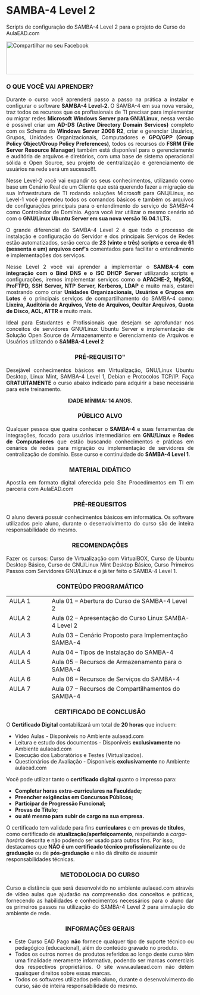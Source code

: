 # SAMBA-4 Level 2
Scripts de configuração do SAMBA-4 Level 2 para o projeto do Curso do AulaEAD.com

<a href="http://www.facebook.com/share.php?u=http://aulaead.com/course/curso-linux-samba-4-level-2/" target="_blank"><img class="aligncenter" src="http://aulaead.com/wp-content/uploads/2016/01/botao-compartilhar-facebook.png" alt="Compartilhar no seu Facebook" width="550" height="88" /></a>

<h3 class="widget-title">O QUE VOCÊ VAI APRENDER?</h3>
<div class="textwidget" align="center">
<p style="text-align: justify;">Durante o curso você aprenderá passo a passo na prática a instalar e configurar o software <strong>SAMBA-4 Level-2. </strong>O SAMBA-4 em sua nova versão, traz todos os recursos que os profissionais de TI precisar para implementar ou migrar redes <strong>Microsoft Windows Server para GNU/Linux</strong>, nessa versão é possivel criar um <strong>AD-DS (Active Directory Domain Services)</strong> completo com os Schema do <strong>Windows Server 2008 R2</strong>, criar e gerenciar Usuários, Grupos, Unidades Organizacionais, Computadores e <strong>GPO/GPP (Group Policy Object/Group Policy Preferences)</strong>, todos os recursos do <strong>FSRM (File Server Resource Manager)</strong> também está disponível para o gerenciamento e auditória de arquivos e diretórios, com uma base de sistema operacional sólida e Open Source, seu projeto de centralização e gerenciamento de usuários na rede será um sucesso!!!.</p>
<p style="text-align: justify;">Nesse Level-2 você vai expandir os seus conhecimentos, utilizando como base um Cenário Real de um Cliente que está querendo fazer a migração da sua Infraestrutura de TI rodando soluções Microsoft para GNU/Linux, no Level-1 você aprendeu todos os comandos básicos e também os arquivos de configurações principais para o entendimento do serviço do SAMBA-4 como Controlador de Domínio. Agora você irar utilizar o mesmo cenário só com o <strong>GNU/Linux Ubuntu Server em sua nova versão 16.04.1 LTS.</strong></p>
<p style="text-align: justify;">O grande diferencial do SAMBA-4 Level 2 é que todo o processo de instalação e configuração do Servidor e dos principais Serviços de Redes estão automatizados, serão cerca de <strong>23 (vinte e três) scripts e cerca de 61 (sessenta e um) arquivos conf's</strong> comentados para facilitar o entendimento e implementações dos serviços.</p>
<p style="text-align: justify;">Nesse Level 2 você vai aprender a implementar o <strong>SAMBA-4 com integração com o Bind DNS e o ISC DHCP Server</strong> utilizando scripts e configurações, iremos implementar serviços como o<strong> APACHE-2, MySQL, ProFTPD, SSH Server, NTP Server, Kerberos, LDAP</strong> e muito mais, estarei mostrando como criar <strong>Unidades Organizacionais, Usuários e Grupos em Lotes</strong> é o principais serviços de compartilhamento do SAMBA-4 como: <strong>Lixeira, Auditória de Arquivos, Veto de Arquivos, Ocultar Arquivos, Quota de Disco, ACL, ATTR</strong> e muito mais.</p>
<p style="text-align: justify;">Ideal para Estudantes e Profissionais que desejam se aprofundar nos conceitos de servidores GNU/Linux Ubuntu Server e implementação de Solução Open Source de Armazenamento e Gerenciamento de Arquivos e Usuários utilizando o <strong>SAMBA-4 Level 2</strong></p>

<h3 class="widget-title">PRÉ-REQUISITO"</h3>
<p style="text-align: justify;">Desejável conhecimentos básicos em Virtualização, GNU/Linux Ubuntu Desktop, Linux Mint, SAMBA-4 Level 1, Debian e Protocolos TCP/IP. Faça <strong>GRATUITAMENTE</strong> o curso abaixo indicado para adquirir a base necessária para este treinamento.</p>

<strong>IDADE MÍNIMA:</strong> <strong>14 ANOS.</strong></p>

<h3 class="widget-title">PÚBLICO ALVO</h3>
<p style="text-align: justify;">Qualquer pessoa que queira conhecer o <strong>SAMBA-4</strong> e suas ferramentas de integrações, focado para usuários intermediários em <strong>GNU/Linux</strong> e <strong>Redes de Computadores</strong> que estão buscando conhecimentos e práticas em cenários de redes para migração ou implementação de servidores de centralização de domínio. Esse curso e continuidade do <strong>SAMBA-4 Level 1</strong>.</p>

<h3 class="widget-title">MATERIAL DIDÁTICO</h3>
<p style="text-align: justify;">Apostila em formato digital oferecida pelo Site Procedimentos em TI em parceria com AulaEAD.com</p>

<h3 class="widget-title">PRÉ-REQUESITOS</h3>
<p style="text-align: justify;">O aluno deverá possuir conhecimentos básicos em informática. Os software utilizados pelo aluno, durante o desenvolvimento do curso são de inteira responsabilidade do mesmo.</p>

<h3 class="widget-title">RECOMENDAÇÕES</h3>
<p style="text-align: justify;">Fazer os cursos: Curso de Virtualização com VirtualBOX, Curso de Ubuntu Desktop Básico, Curso de GNU/Linux Mint Desktop Básico, Curso Primeiros Passos com Servidores GNU/Linux é o já ter feito o SAMBA-4 Level 1.</p>

<h3 class="widget-title">CONTEÚDO PROGRAMÁTICO</h3>
<table style="height: 278px;" border="0" width="1194" cellspacing="0" cellpadding="0">
<tbody>
<tr>
<td style="text-align: left;" valign="top" width="163">AULA 1</td>
<td style="text-align: left;" valign="top" width="640">Aula 01 – Abertura do Curso de SAMBA-4 Level 2</td>
</tr>
<tr>
<td style="text-align: left;" valign="top" width="163">AULA 2</td>
<td style="text-align: left;" valign="top" width="640">Aula 02 – Apresentação do Curso Linux SAMBA-4 Level 2</td>
</tr>
<tr>
<td style="text-align: left;" valign="top" width="163">AULA 3</td>
<td style="text-align: left;" valign="top" width="640">Aula 03 – Cenário Proposto para Implementação SAMBA-4</td>
</tr>
<tr>
<td style="text-align: left;" valign="top" width="163">AULA 4</td>
<td style="text-align: left;" valign="top" width="640">Aula 04 – Tipos de Instalação do SAMBA-4</td>
</tr>
<tr>
<td style="text-align: left;" valign="top" width="163">AULA 5</td>
<td style="text-align: left;" valign="top" width="640">Aula 05 – Recursos de Armazenamento para o SAMBA-4</td>
</tr>
<tr>
<td style="text-align: left;" valign="top" width="163">AULA 6</td>
<td style="text-align: left;" valign="top" width="640">Aula 06 – Recursos de Serviços do SAMBA-4</td>
</tr>
<tr>
<td style="text-align: left;" valign="top" width="163">AULA 7</td>
<td style="text-align: left;" valign="top" width="640">Aula 07 – Recursos de Compartilhamentos do SAMBA-4</td>
</tr>
<tr>
<td style="text-align: left;" valign="top" width="163">AULA 8</td>
<td style="text-align: left;" valign="top" width="640">Aula 08 – Integrações de Serviços com o SAMBA-4</td>
</tr>
<tr>
<td style="text-align: left;" valign="top" width="163">AULA 9</td>
<td style="text-align: left;" valign="top" width="640">Aula 09 – Download das ISO do Sistemas Operacionais</td>
</tr>
<tr>
<td style="text-align: left;" valign="top" width="163">AULA 10</td>
<td style="text-align: left;" valign="top" width="640">Aula 10 – Criação das Máquinas Virtuais</td>
</tr>
<tr>
<td style="text-align: left;" valign="top" width="163">AULA 11</td>
<td style="text-align: left;" valign="top" width="640">Aula 11 – Scripts e Arquivos de Configurações</td>
</tr>
<tr>
<td style="text-align: left;" valign="top" width="163">AULA 12</td>
<td style="text-align: left;" valign="top" width="640">Aula 12 – Ferramentas de Suporte da Microsoft</td>
</tr>
<tr>
<td style="text-align: left;" valign="top" width="163">AULA 13</td>
<td style="text-align: left;" valign="top" width="640">Aula 13 – Instalação do UTM Endian Firewall</td>
</tr>
<tr>
<td style="text-align: left;" valign="top" width="163">AULA 14</td>
<td style="text-align: left;" valign="top" width="640">Aula 14 – Instalação do GNU/Linux Mint 18</td>
</tr>
<tr>
<td style="text-align: left;" valign="top" width="163">AULA 15</td>
<td style="text-align: left;" valign="top" width="640">Aula 15 – Configuração do UTM Endian Firewall</td>
</tr>
<tr>
<td style="text-align: left;" valign="top" width="163">AULA 16</td>
<td style="text-align: left;" valign="top" width="640">Aula 16 – Configurações Básicas do GNU/Linux Mint 18</td>
</tr>
<tr>
<td style="text-align: left;" valign="top" width="163">AULA 17</td>
<td style="text-align: left;" valign="top" width="640">Aula 17 – Instalação do GNU/Linux Ubuntu Server 16.04 LTS</td>
</tr>
<tr>
<td style="text-align: left;" valign="top" width="163">AULA 18</td>
<td style="text-align: left;" valign="top" width="640">Aula 18 – Download dos Scripts e Arquivos de Configuração</td>
</tr>
<tr>
<td style="text-align: left;" valign="top" width="163">AULA 19</td>
<td style="text-align: left;" valign="top" width="640">Aula 19 – Atualizando o Sistema - script-00.sh</td>
</tr>
<tr>
<td style="text-align: left;" valign="top" width="163">AULA 20</td>
<td style="text-align: left;" valign="top" width="640">Aula 20 – Instalando os Software de Rede - script-01.sh</td>
</tr>
<tr>
<td style="text-align: left;" valign="top" width="163">AULA 21</td>
<td style="text-align: left;" valign="top" width="640">Aula 21 – Instalação o SAMBA-4 e seus Recursos – script-02.sh</td>
</tr>
<tr>
<td style="text-align: left;" valign="top" width="163">AULA 22</td>
<td style="text-align: left;" valign="top" width="640">Aula 22 – Instalação do Webmin WebADmin – script-03.sh</td>
</tr>
<tr>
<td style="text-align: left;" valign="top" width="163">AULA 23</td>
<td style="text-align: left;" valign="top" width="640">Aula 23 – Instalação do LAMP Server – script-04.sh</td>
</tr>
<tr>
<td style="text-align: left;" valign="top" width="163">AULA 24</td>
<td style="text-align: left;" valign="top" width="640">Aula 24 – Configuração da Rede – script-05.sh</td>
</tr>
<tr>
<td style="text-align: left;" valign="top" width="163">AULA 25</td>
<td style="text-align: left;" valign="top" width="640">Aula 25 – Promovendo o Controlador de Domínio – script-06.sh</td>
</tr>
<tr>
<td style="text-align: left;" valign="top" width="163">AULA 26</td>
<td style="text-align: left;" valign="top" width="640">Aula 26 – Integração do SAMBA-4, DNS e DHCP – script-07.sh</td>
</tr>
<tr>
<td style="text-align: left;" valign="top" width="163">AULA 27</td>
<td style="text-align: left;" valign="top" width="640">Aula 27 – Analisando Portas TCP e UDP – script-08.sh</td>
</tr>
<tr>
<td style="text-align: left;" valign="top" width="163">AULA 28</td>
<td style="text-align: left;" valign="top" width="640">Aula 28 – Troubleshooting de Serviços de Rede – script-09.sh</td>
</tr>
<tr>
<td style="text-align: left;" valign="top" width="163">AULA 29</td>
<td style="text-align: left;" valign="top" width="640">Aula 29 – Troubleshooting de discos – script-10.sh</td>
</tr>
<tr>
<td style="text-align: left;" valign="top" width="163">AULA 30</td>
<td style="text-align: left;" valign="top" width="640">Aula 30 – Troubleshooting de Status de Serviços -script-11.sh</td>
</tr>
<tr>
<td style="text-align: left;" valign="top" width="163">AULA 31</td>
<td style="text-align: left;" valign="top" width="640">Aula 31 – Troubleshooting de ACL e ATTR – script-12.sh</td>
</tr>
<tr>
<td style="text-align: left;" valign="top" width="163">AULA 32</td>
<td style="text-align: left;" valign="top" width="640">Aula 32 – Script de Backup do SAMBA-4 – script-13.sh</td>
</tr>
<tr>
<td style="text-align: left;" valign="top" width="163">AULA 33</td>
<td style="text-align: left;" valign="top" width="640">Aula 33 – Criação da Estrutura de Diretórios – script-14.sh</td>
</tr>
<tr>
<td style="text-align: left;" valign="top" width="163">AULA 34</td>
<td style="text-align: left;" valign="top" width="640">Aula 34 – Criação das Unidades Organizacionais – script-15.sh</td>
</tr>
<tr>
<td style="text-align: left;" valign="top" width="163">AULA 35</td>
<td style="text-align: left;" valign="top" width="640">Aula 35 – Criação dos Grupos Globais e Locais – script-16.sh</td>
</tr>
<tr>
<td style="text-align: left;" valign="top" width="163">AULA 36</td>
<td style="text-align: left;" valign="top" width="640">Aula 36 – Criação dos Usuários – script-17.sh</td>
</tr>
<tr>
<td style="text-align: left;" valign="top" width="163">AULA 37</td>
<td style="text-align: left;" valign="top" width="640">Aula 37 – Instalação do Sistema de ERP – script-18.sh</td>
</tr>
<tr>
<td style="text-align: left;" valign="top" width="163">AULA 38</td>
<td style="text-align: left;" valign="top" width="640">Aula 38 – Configuração dos Shares no smb.conf – script-19.sh</td>
</tr>
<tr>
<td style="text-align: left;" valign="top" width="163">AULA 39</td>
<td style="text-align: left;" valign="top" width="640">Aula 39 – Backup do Servidor – script-20.sh</td>
</tr>
<tr>
<td style="text-align: left;" valign="top" width="163">AULA 40</td>
<td style="text-align: left;" valign="top" width="640">Aula 40 – Troubleshooting de Serviços via Web</td>
</tr>
<tr>
<td style="text-align: left;" valign="top" width="163">AULA 41</td>
<td style="text-align: left;" valign="top" width="640">Aula 41 – Ingressando Máquinas Microosft Windows no Domínio do SAMBA-4</td>
</tr>
<tr>
<td style="text-align: left;" valign="top" width="163">AULA 42</td>
<td style="text-align: left;" valign="top" width="640">Aula 42 – Instalando as Ferramentas do RSAT, Support Tools e Sysinternal</td>
</tr>
<tr>
<td style="text-align: left;" valign="top" width="163">AULA 43</td>
<td style="text-align: left;" valign="top" width="640"> Aula 43 – Criação dos Atalhos para Administração do SAMBA-4</td>
</tr>
<tr>
<td style="text-align: left;" valign="top" width="163">AULA 44</td>
<td style="text-align: left;" valign="top" width="640">Aula 44 – Troubleshooting Support Tools Sysinternal</td>
</tr>
<tr>
<td style="text-align: left;" valign="top" width="163">AULA 45</td>
<td style="text-align: left;" valign="top" width="640">Aula 45 – Compartilhamento Pasta Publico</td>
</tr>
<tr>
<td style="text-align: left;" valign="top" width="163">AULA 46</td>
<td style="text-align: left;" valign="top" width="640">Aula 46 – Compartilhamento Pasta Gestão</td>
</tr>
<tr>
<td style="text-align: left;" valign="top" width="163">AULA 47</td>
<td style="text-align: left;" valign="top" width="640">Aula 47 – Compartilhamento Pasta Backup e Lixeira</td>
</tr>
<tr>
<td style="text-align: left;" valign="top" width="163">AULA 48</td>
<td style="text-align: left;" valign="top" width="640">Aula 48 – Compartilhamento Home Drivers</td>
</tr>
<tr>
<td style="text-align: left;" valign="top" width="163">AULA 49</td>
<td style="text-align: left;" valign="top" width="640">Aula 49 – Compartilhamento Home Profile</td>
</tr>
<tr>
<td style="text-align: left;" valign="top" width="163">AULA 50</td>
<td style="text-align: left;" valign="top" width="640">Aula 50 – Compartilhamento Pasta Sistema</td>
</tr>
<tr>
<td style="text-align: left;" valign="top" width="163">AULA 51</td>
<td style="text-align: left;" valign="top" width="640">Aula 51 – Configuração do Recurso de Log e Auditória de Arquivos - script-21.sh</td>
</tr>
<tr>
<td style="text-align: left;" valign="top" width="163">AULA 52</td>
<td style="text-align: left;" valign="top" width="640">Aula 52 – Atualização dos Scripts via Git – Github</td>
</tr>
<tr>
<td style="text-align: left;" valign="top" width="163">AULA 53</td>
<td style="text-align: left;" valign="top" width="640">Aula 53 – Configuração do Recurso de Access Based Share Enumerator e Triagem</td>
</tr>
<tr>
<td style="text-align: left;" valign="top" width="163">AULA 54</td>
<td style="text-align: left;" valign="top" width="640">Aula 54 – Configuração do Recurso de Impressão pelo Cups - script-22.sh</td>
</tr>
<tr>
<td style="text-align: left;" valign="top" width="163">AULA 55</td>
<td style="text-align: left;" valign="top" width="640">Aula 55 – Configuração do Recurso de Impressão pelo Windows</td>
</tr>
<tr>
<td style="text-align: left;" valign="top" width="163">AULA 56</td>
<td style="text-align: left;" valign="top" width="640">Aula 56 – Configuração do Recurso de Lixeira</td>
</tr>
<tr>
<td style="text-align: left;" valign="top" width="163">AULA 57</td>
<td style="text-align: left;" valign="top" width="640">Aula 57 – Configuração do Recurso de Quota de Disco</td>
</tr>
<tr>
<td style="text-align: left;" valign="top" width="163">AULA 58</td>
<td style="text-align: left;" valign="top" width="640">AULA BÔNUS – 01 – Correção Falha GPO/RSOP Windows 10</td>
</tr>
<tr>
<td style="text-align: left;" valign="top" width="163">AULA 59</td>
<td style="text-align: left;" valign="top" width="640">AULA BÔNUS – 02 – BÔNUS – Criação de GPO de Mapeamento de Rede</td>
</tr>
<tr>
<td style="text-align: left;" valign="top" width="163">AULA 60</td>
<td style="text-align: left;" valign="top" width="640">Questionário de Avaliação</td>
</tr>
</tbody>
</table>

<h3 class="widget-title">CERTIFICADO DE CONCLUSÃO</h3>
<p style="text-align: left;">O <strong>Certificado Digital</strong> contabilizará um total de <strong>20 horas</strong> que incluem:</p>

<div class="su-list su-list-style-" style="text-align: left;">
<ul>
 	<li>Vídeo Aulas - Disponíveis no Ambiente aulaead.com</li>
 	<li>Leitura e estudo dos documentos - Disponíveis <strong>exclusivamente</strong> no Ambiente aulaead.com</li>
 	<li>Execução dos Laboratórios e Testes (Virtualizados).</li>
 	<li>Questionários de Avaliação - Disponíveis <strong>exclusivamente</strong> no Ambiente aulaead.com</li>
</ul>
</div>
<p style="text-align: left;">Você pode utilizar tanto o <strong>certificado digital</strong> quanto o impresso para:</p>

<ul style="text-align: left;">
 	<li><strong>Completar horas extra-curriculares na Faculdade;</strong></li>
 	<li><strong>Preencher exigências em Concursos Públicos;</strong></li>
 	<li><strong>Participar de Progressão Funcional;</strong></li>
 	<li><strong>Provas de Título;</strong></li>
 	<li><strong>ou até mesmo para subir de cargo na sua empresa.</strong></li>
</ul>
<p style="text-align: left;">O certificado tem validade para fins <strong>curriculares</strong> e em <strong>provas de títulos</strong>, como certificado de <strong>atualização/aperfeiçoamento</strong>, respeitando a <em>carga-horária</em> descrita e não podendo ser usado para outros fins. Por isso, destacamos que <strong>NÃO é um certificado técnico profissionalizante</strong> ou de <strong>graduação</strong> ou de <strong>pós-graduação</strong> e não dá direito de assumir responsabilidades técnicas.</p>

<h3 class="widget-title">METODOLOGIA DO CURSO</h3>
<p style="text-align: justify;">Curso a distância que será desenvolvido no ambiente aulaead.com através de vídeo aulas que ajudarão na compreensão dos conceitos e práticas, fornecendo as habilidades e conhecimentos necessários para o aluno dar os primeiros passos na utilização do SAMBA-4 Level 2 para simulação do ambiente de rede.</p>

<h3 class="widget-title">INFORMAÇÕES GERAIS</h3>
<ul>
 	<li style="text-align: justify;">Este Curso EAD Pago <strong>não</strong> fornece qualquer tipo de suporte técnico ou pedagógico (educacional), além do conteúdo gravado no produto.</li>
 	<li style="text-align: justify;">Todos os outros nomes de produtos referidos ao longo deste curso têm uma finalidade meramente informativa, podendo ser marcas comerciais dos respectivos proprietários. O site www.aulaead.com não detém quaisquer direitos sobre essas marcas.</li>
 	<li style="text-align: justify;">Todos os softwares utilizados pelo aluno, durante o desenvolvimento do curso, são de inteira responsabilidade do mesmo.</li>
</ul>
</div>
